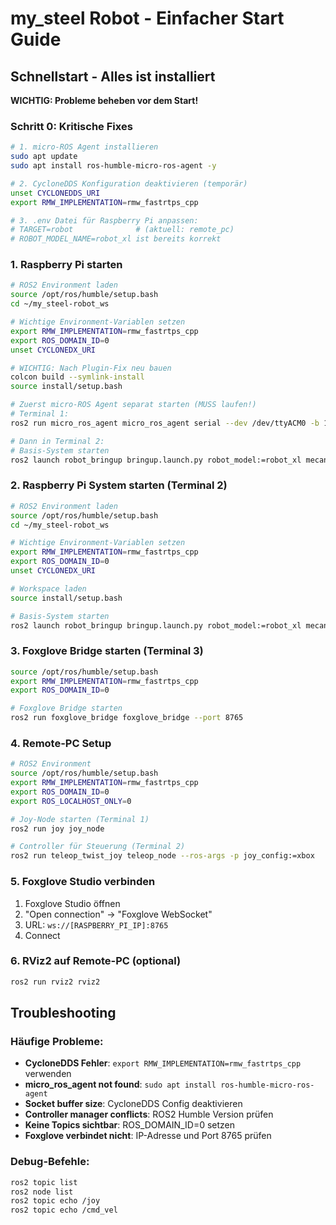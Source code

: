 # my_steel Robot - Einfacher Start Guide

## Schnellstart - Alles ist installiert

**WICHTIG: Probleme beheben vor dem Start!**

### Schritt 0: Kritische Fixes

```bash
# 1. micro-ROS Agent installieren
sudo apt update
sudo apt install ros-humble-micro-ros-agent -y

# 2. CycloneDDS Konfiguration deaktivieren (temporär)
unset CYCLONEDDS_URI
export RMW_IMPLEMENTATION=rmw_fastrtps_cpp

# 3. .env Datei für Raspberry Pi anpassen:
# TARGET=robot              # (aktuell: remote_pc)
# ROBOT_MODEL_NAME=robot_xl ist bereits korrekt
```

### 1. Raspberry Pi starten

```bash
# ROS2 Environment laden
source /opt/ros/humble/setup.bash
cd ~/my_steel-robot_ws

# Wichtige Environment-Variablen setzen
export RMW_IMPLEMENTATION=rmw_fastrtps_cpp
export ROS_DOMAIN_ID=0
unset CYCLONEDX_URI

# WICHTIG: Nach Plugin-Fix neu bauen
colcon build --symlink-install
source install/setup.bash

# Zuerst micro-ROS Agent separat starten (MUSS laufen!)
# Terminal 1:
ros2 run micro_ros_agent micro_ros_agent serial --dev /dev/ttyACM0 -b 115200

# Dann in Terminal 2:
# Basis-System starten 
ros2 launch robot_bringup bringup.launch.py robot_model:=robot_xl mecanum:=True microros:=False
```

### 2. Raspberry Pi System starten (Terminal 2)

```bash
# ROS2 Environment laden
source /opt/ros/humble/setup.bash
cd ~/my_steel-robot_ws

# Wichtige Environment-Variablen setzen
export RMW_IMPLEMENTATION=rmw_fastrtps_cpp
export ROS_DOMAIN_ID=0
unset CYCLONEDX_URI

# Workspace laden
source install/setup.bash

# Basis-System starten 
ros2 launch robot_bringup bringup.launch.py robot_model:=robot_xl mecanum:=True microros:=False
```

### 3. Foxglove Bridge starten (Terminal 3)

```bash
source /opt/ros/humble/setup.bash
export RMW_IMPLEMENTATION=rmw_fastrtps_cpp
export ROS_DOMAIN_ID=0

# Foxglove Bridge starten
ros2 run foxglove_bridge foxglove_bridge --port 8765
```

### 4. Remote-PC Setup

```bash
# ROS2 Environment
source /opt/ros/humble/setup.bash
export RMW_IMPLEMENTATION=rmw_fastrtps_cpp
export ROS_DOMAIN_ID=0
export ROS_LOCALHOST_ONLY=0

# Joy-Node starten (Terminal 1)
ros2 run joy joy_node

# Controller für Steuerung (Terminal 2)
ros2 run teleop_twist_joy teleop_node --ros-args -p joy_config:=xbox
```

### 5. Foxglove Studio verbinden

1. Foxglove Studio öffnen
2. "Open connection" → "Foxglove WebSocket" 
3. URL: `ws://[RASPBERRY_PI_IP]:8765`
4. Connect

### 6. RViz2 auf Remote-PC (optional)

```bash
ros2 run rviz2 rviz2
```

## Troubleshooting

### Häufige Probleme:
- **CycloneDDS Fehler**: `export RMW_IMPLEMENTATION=rmw_fastrtps_cpp` verwenden
- **micro_ros_agent not found**: `sudo apt install ros-humble-micro-ros-agent`
- **Socket buffer size**: CycloneDDS Config deaktivieren
- **Controller manager conflicts**: ROS2 Humble Version prüfen
- **Keine Topics sichtbar**: ROS_DOMAIN_ID=0 setzen
- **Foxglove verbindet nicht**: IP-Adresse und Port 8765 prüfen

### Debug-Befehle:
```bash
ros2 topic list
ros2 node list  
ros2 topic echo /joy
ros2 topic echo /cmd_vel
```